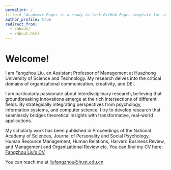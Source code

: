 ```yaml
---
permalink: /
title:# "Academic Pages is a ready-to-fork GitHub Pages template for academic personal websites"
author_profile: true
redirect_from: 
  - /about/
  - /about.html
---
```


Welcome!
======

I am Fangzhou Liu, an Assistant Professor of Management at Huazhong University of Science and Technology. My research delves into the critical domains of organizational communication, creativity, and DEI.

I am particularly passionate about interdisciplinary research, believing that groundbreaking innovations emerge at the rich intersections of different fields. By strategically integrating perspectives from psychology, information systems, and computer science, I try to develop research that seamlessly bridges theoretical insights with transformative, real-world applications.

My scholarly work has been published in Proceedings of the National Academy of Sciences, Journal of Personality and Social Psychology, Human Resource Management, Human Relations, Harvard Business Review, and Management and Organizational Review etc. You can find my CV here: [Fangzhou Liu's CV](../assets/CV.pdf)

You can reach me at liufangzhou@hust.edu.cn

